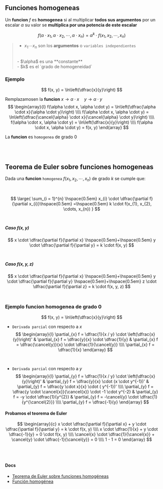 ## Funciones homogeneas

Un **funcion** $f$ es **homogenea** si al multiplicar **todos sus argumentos** por un escalar $\alpha$ su valor se **multiplica por una potencia de este escalar**

$$
    f(\alpha \cdot x_{1}, \alpha \cdot x_{2}, \cdots, \alpha \cdot x_{n}) = \alpha^{k} \cdot  f(x_{1}, x_{2}, \cdots, x_{n})
$$

> - $x_{1} \cdots x_{n}$ son los **argumentos** o `variables independientes`
> <br>
> - $\alpha$ es una **constante**
> <br>
> - $k$ es el `grado de homogeneidad`



### Ejemplo

$$
    f(x, y) = \ln\left(\dfrac{x}{y}\right)
$$

Remplazamosen la **funcion** $x \rightarrow \alpha \cdot x \hspace{1em} y \rightarrow \alpha \cdot y$
$$
\begin{array}{l}
    f(\alpha \cdot x, \alpha \cdot y) = \ln\left(\dfrac{\alpha \cdot x}{\alpha \cdot y}\right)
    \\\\
    f(\alpha \cdot x, \alpha \cdot y) = \ln\left(\dfrac{\cancel{\alpha} \cdot x}{\cancel{\alpha} \cdot y}\right)
    \\\\
    f(\alpha \cdot x, \alpha \cdot y) = \ln\left(\dfrac{x}{y}\right)
    \\\\
    f(\alpha \cdot x, \alpha \cdot y) = f(x, y)
\end{array}
$$

La **funcion** es `homogenea` de grado $0$

<br><br>


<!-- MARK: Teorema de Euler -->
## Teorema de Euler sobre funciones homogeneas

Dada una **funcion** `homogenea` $f(x_{1}, x_{2}, \cdots, x_{n})$ de grado $k$ se cumple que: 

<br>

$$
\large{
    \sum_{i = 1}^{n} \hspace{0.5em} x_{i} \cdot \dfrac{\partial f}{\partial x_{i}}\hspace{0.5em} =\hspace{0.5em} k \cdot f(x_{1}, x_{2}, \cdots, x_{n})
}
$$
<br>

##### Caso $f(x, y)$

$$
    x \cdot \dfrac{\partial f}{\partial x} 
    \hspace{0.5em}+\hspace{0.5em} 
    y \cdot \dfrac{\partial f}{\partial y} 
    = k \cdot f(x, y) 
$$
<br>

##### Caso $f(x, y, z)$

$$
    x \cdot \dfrac{\partial f}{\partial x} 
    \hspace{0.5em}+\hspace{0.5em} 
    y \cdot \dfrac{\partial f}{\partial y}
    \hspace{0.5em}+\hspace{0.5em} 
    z \cdot \dfrac{\partial f}{\partial z}  
    = k \cdot f(x, y, z) 
$$
<br>


### Ejemplo funcion homogenea de grado 0

$$
    f(x, y) = \ln\left(\dfrac{x}{y}\right)
$$

- `Derivada parcial` con respecto a $x$
$$
\begin{array}{l}
    \partial_{x} f = \dfrac{1}{x / y} \cdot \left(\dfrac{x}{y}\right)'
    &
    \partial_{x} f = \dfrac{y}{x} \cdot \dfrac{1}{y}
    &
    \partial_{x} f = \dfrac{\cancel{y}}{x} \cdot \dfrac{1}{\cancel{y}}
    \\\\
    \partial_{x} f = \dfrac{1}{x}
\end{array}
$$
<br>

- `Derivada parcial` con respecto a $y$
$$
\begin{array}{l}
    \partial_{y} f = \dfrac{1}{x / y} \cdot \left(\dfrac{x}{y}\right)'
    &
    \partial_{y} f = \dfrac{y}{x} \cdot (x \cdot y^{-1})'
    &
    \partial_{y} f = \dfrac{y \cdot x}{x} \cdot ( y^{-1})'
    \\\\
    \partial_{y} f = \dfrac{y \cdot \cancel{x}}{\cancel{x}} \cdot -1 \cdot y^{-2}
    &
    \partial_{y} f = -y \cdot \dfrac{1}{y^{2}}
    &
    \partial_{y} f = -\cancel{y} \cdot \dfrac{1}{y^{\cancel{2}}}
    \\\\
    \partial_{y} f = \dfrac{-1}{y}
\end{array}
$$

#### Probamos el teorema de Euler

$$
\begin{array}{c}
    x \cdot \dfrac{\partial f}{\partial x} + y \cdot \dfrac{\partial f}{\partial y} = k \cdot f(x, y) 
    \\\\
    x \cdot \dfrac{1}{x} + y \cdot \dfrac{-1}{y} = 0 \cdot f(x, y)
    \\\\
    \cancel{x} \cdot \dfrac{1}{\cancel{x}} + \cancel{y} \cdot \dfrac{-1}{\cancel{y}} = 0
    \\\\
    1 - 1 = 0  
\end{array}
$$



<br><br>

#### Docs

- [Teorema de Euler sobre funciones homogéneas](https://es.wikipedia.org/wiki/Teorema_de_Euler_sobre_funciones_homog%C3%A9neas)
- [Función homogénea](https://es.wikipedia.org/wiki/Funci%C3%B3n_homog%C3%A9nea)